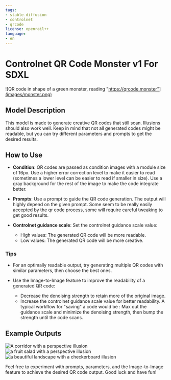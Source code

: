 ```yaml
---
tags:
- stable-diffusion
- controlnet
- qrcode
license: openrail++
language:
- en
---
```

# Controlnet QR Code Monster v1 For SDXL

![QR code in shape of a green monster, reading "https://qrcode.monster"](images/monster.png)

##  Model Description

This model is made to generate creative QR codes that still scan.
Illusions should also work well.
Keep in mind that not all generated codes might be readable, but you can try different parameters and prompts to get the desired results.

## How to Use

- **Condition**: QR codes are passed as condition images with a module size of 16px. Use a higher error correction level to make it easier to read (sometimes a lower level can be easier to read if smaller in size). Use a gray background for the rest of the image to make the code integrate better.

- **Prompts**: Use a prompt to guide the QR code generation. The output will highly depend on the given prompt. Some seem to be really easily accepted by the qr code process, some will require careful tweaking to get good results.

- **Controlnet guidance scale**: Set the controlnet guidance scale value:
   - High values: The generated QR code will be more readable.
   - Low values: The generated QR code will be more creative.

### Tips

- For an optimally readable output, try generating multiple QR codes with similar parameters, then choose the best ones.

- Use the Image-to-Image feature to improve the readability of a generated QR code:
  - Decrease the denoising strength to retain more of the original image.
  - Increase the controlnet guidance scale value for better readability.
  A typical workflow for "saving" a code would be :
  Max out the guidance scale and minimize the denoising strength, then bump the strength until the code scans.

## Example Outputs

![A corridor with a perspective illusion](images/corridor.jpg)
![a fruit salad with a perspective illusion](images/fruits.jpg)
![a beautiful landscape with a checkerboard illusion](images/landscape_checkerboard.jpg)

Feel free to experiment with prompts, parameters, and the Image-to-Image feature to achieve the desired QR code output. Good luck and have fun!
